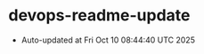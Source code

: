 # devops-readme-update
<!--START_SECTION:activity-->
- Auto-updated at Fri Oct 10 08:44:40 UTC 2025
<!--END_SECTION:activity-->
